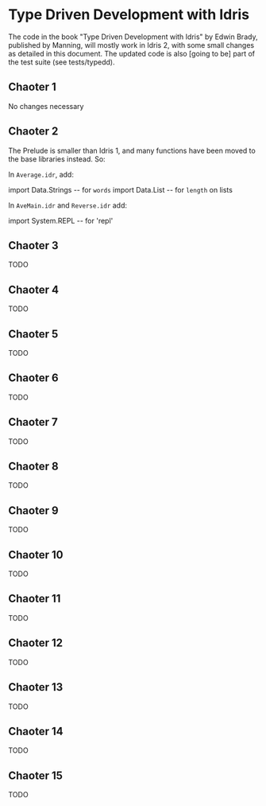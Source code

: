 Type Driven Development with Idris
==================================

The code in the book "Type Driven Development with Idris" by Edwin Brady,
published by Manning, will mostly work in Idris 2, with some small changes
as detailed in this document. The updated code is also [going to be] part
of the test suite (see tests/typedd).

Chaoter 1
---------

No changes necessary

Chaoter 2
---------

The Prelude is smaller than Idris 1, and many functions have been moved to
the base libraries instead. So: 

In `Average.idr`, add:

import Data.Strings -- for `words`
import Data.List -- for `length` on lists

In `AveMain.idr` and `Reverse.idr` add:

import System.REPL -- for 'repl'

Chaoter 3
---------

TODO

Chaoter 4
---------

TODO

Chaoter 5
---------

TODO

Chaoter 6
---------

TODO

Chaoter 7
---------

TODO

Chaoter 8
---------

TODO

Chaoter 9
---------

TODO

Chaoter 10
----------

TODO

Chaoter 11
----------

TODO

Chaoter 12
----------

TODO

Chaoter 13
----------

TODO

Chaoter 14
----------

TODO

Chaoter 15
----------

TODO
